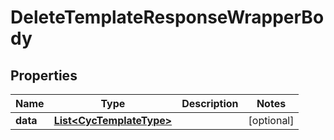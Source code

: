 

# DeleteTemplateResponseWrapperBody


## Properties

Name | Type | Description | Notes
------------ | ------------- | ------------- | -------------
**data** | [**List&lt;CycTemplateType&gt;**](CycTemplateType.md) |  |  [optional]



